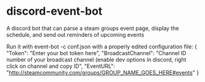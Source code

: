 # discord-event-bot
A discord bot that can parse a steam groups event page, display the schedule, and send out reminders of upcoming events

Run it with event-bot -c conf.json with a properly edited configuration file:
{
      "Token": "Enter your bot token here",
	     "BroadcastChannel": "Channel ID number of your broadcast channel (enable dev options in discord, right click on channel and copy ID",
        "EventURL": "http://steamcommunity.com/groups/GROUP_NAME_GOES_HERE#events"
}

